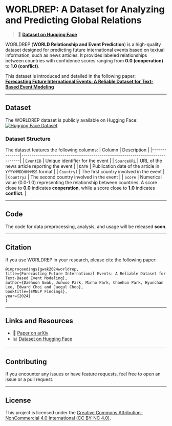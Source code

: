 # WORLDREP: A Dataset for Analyzing and Predicting Global Relations

> 🚀 **[Dataset on Hugging Face](https://huggingface.co/datasets/Daehoon/WORLDREP)**  

WORLDREP (**WORLD Relationship and Event Prediction**) is a high-quality dataset designed for predicting future international events based on textual information, such as news articles. It provides labeled relationships between countries with confidence scores ranging from **0.0 (cooperation)** to **1.0 (conflict)**.

This dataset is introduced and detailed in the following paper:  
[**Forecasting Future International Events: A Reliable Dataset for Text-Based Event Modeling**](https://arxiv.org/abs/2411.14042)

---

## Dataset
The WORLDREP dataset is publicly available on Hugging Face:  
[![Hugging Face Dataset](https://img.shields.io/badge/Dataset-Hugging%20Face-blue)](https://huggingface.co/datasets/Daehoon/WORLDREP)

### Dataset Structure
The dataset features the following columns:
| Column       | Description                                                                 |
|--------------|-----------------------------------------------------------------------------|
| `EventID`    | Unique identifier for the event                                            |
| `SourceURL`  | URL of the news article reporting the event                                |
| `DATE`       | Publication date of the article in `YYYYMMDDHHMMSS` format                |
| `Country1`   | The first country involved in the event                                    |
| `Country2`   | The second country involved in the event                                   |
| `Score`      | Numerical value (0.0-1.0) representing the relationship between countries. A score close to **0.0** indicates **cooperation**, while a score close to **1.0** indicates **conflict**. |

---

## Code
The code for data preprocessing, analysis, and usage will be released **soon**.

---

## Citation
If you use WORLDREP in your research, please cite the following paper:
```
@inproceedings{gwak2024worldrep,
title={Forecasting Future International Events: A Reliable Dataset for Text-Based Event Modeling},
author={Daehoon Gwak, Junwoo Park, Minho Park, Chaehun Park, Hyunchan Lee, Edward Choi and Jaegul Choo},
booktitle={EMNLP Findings},
year={2024}
}
```

---

## Links and Resources
- 📄 [Paper on arXiv](https://arxiv.org/abs/2411.14042)  
- 📊 [Dataset on Hugging Face](https://huggingface.co/datasets/Daehoon/WORLDREP)

---

## Contributing
If you encounter any issues or have feature requests, feel free to open an issue or a pull request.

---

## License
This project is licensed under the [Creative Commons Attribution-NonCommercial 4.0 International (CC BY-NC 4.0)](https://creativecommons.org/licenses/by-nc/4.0/).
